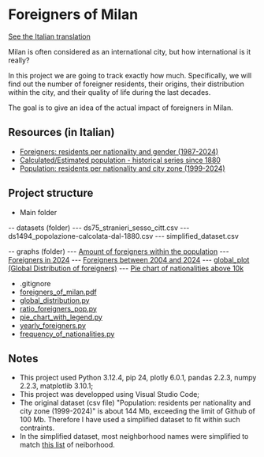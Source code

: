 # Foreigners of Milan
[See the Italian translation](https://github.com/Gabri432/foreigners-in-milan/blob/master/README.it.md)

Milan is often considered as an international city, but how international is it really?

In this project we are going to track exactly how much. Specifically, we will find out the number of foreigner residents, their origins, their distribution within the city, and their quality of life during the last decades.

The goal is to give an idea of the actual impact of foreigners in Milan.

## Resources (in Italian)
- [Foreigners: residents per nationality and gender (1987-2024)](https://www.dati.gov.it/view-dataset/dataset?id=936fe601-0f47-43d8-9642-bdaf064f57f3)
- [Calculated/Estimated population - historical series since 1880](https://www.dati.gov.it/view-dataset/dataset?id=8d6d9168-2128-416f-910b-e76b29cdbf5c)
- [Population: residents per nationality and city zone (1999-2024)](https://www.dati.gov.it/view-dataset/dataset?id=8f2dd42b-23a5-439d-ab56-be02295f4290)

## Project structure
- Main folder

-- datasets (folder)
--- ds75_stranieri_sesso_citt.csv
--- ds1494_popolazione-calcolata-dal-1880.csv
--- simplified_dataset.csv

-- graphs (folder)
--- [Amount of foreigners within the population](https://github.com/Gabri432/foreigners-in-milan/blob/master/graphs/Amount%20of%20foreigners%20within%20the%20population.png)
--- [Foreigners in 2024](https://github.com/Gabri432/foreigners-in-milan/blob/master/graphs/Foreigners%20in%202024.png)
--- [Foreigners between 2004 and 2024](https://github.com/Gabri432/foreigners-in-milan/blob/master/graphs/Foreigners%20between%202004%20and%202024%20in%20Milan.png)
--- [global_plot (Global Distribution of foreigners)](https://github.com/Gabri432/foreigners-in-milan/blob/master/graphs/global_plot.png)
--- [Pie chart of nationalities above 10k](https://github.com/Gabri432/foreigners-in-milan/blob/master/graphs/Pie%20chart%20of%20nationalities%20above%2010k.png)

- .gitignore
- [foreigners_of_milan.pdf](https://github.com/Gabri432/foreigners-in-milan/blob/master/foreigners_of_milan.pdf)
- [global_distribution.py](https://github.com/Gabri432/foreigners-in-milan/blob/master/global_distribution.py)
- [ratio_foreigners_pop.py](https://github.com/Gabri432/foreigners-in-milan/blob/master/ratio_foreigners_pop.py)
- [pie_chart_with_legend.py](https://github.com/Gabri432/foreigners-in-milan/blob/master/pie_chart_with_legend.py)
- [yearly_foreigners.py](https://github.com/Gabri432/foreigners-in-milan/blob/master/yearly_foreigners.py)
- [frequency_of_nationalities.py](https://github.com/Gabri432/foreigners-in-milan/blob/master/frequency_of_nationalities.py)

## Notes
- This project used Python 3.12.4, pip 24, plotly 6.0.1, pandas 2.2.3, numpy 2.2.3, matplotlib 3.10.1;
- This project was developped using Visual Studio Code;
- The original dataset (csv file) "Population: residents per nationality and city zone (1999-2024)" is about 144 Mb, exceeding the limit of Github of 100 Mb. Therefore I have used a simplified dataset to fit within such contraints.
- In the simplified dataset, most neighborhood names were simplified to match [this list](https://it.wikipedia.org/wiki/Categoria:Quartieri_di_Milano) of neiborhood.